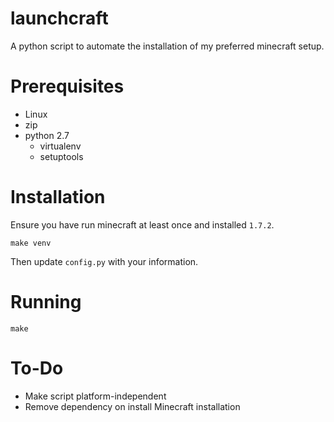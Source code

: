 launchcraft
===========

A python script to automate the installation of my preferred minecraft setup.

Prerequisites
=============

* Linux
* zip
* python 2.7
  * virtualenv
  * setuptools

Installation
============

Ensure you have run minecraft at least once and installed `1.7.2`.

    make venv

Then update `config.py` with your information.

Running
=======

    make

To-Do
=====

* Make script platform-independent
* Remove dependency on install Minecraft installation


